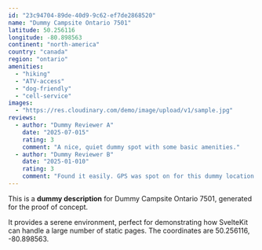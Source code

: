 ```yaml
---
id: "23c94704-89de-40d9-9c62-ef7de2868520"
name: "Dummy Campsite Ontario 7501"
latitude: 50.256116
longitude: -80.898563
continent: "north-america"
country: "canada"
region: "ontario"
amenities:
  - "hiking"
  - "ATV-access"
  - "dog-friendly"
  - "cell-service"
images:
  - "https://res.cloudinary.com/demo/image/upload/v1/sample.jpg"
reviews:
  - author: "Dummy Reviewer A"
    date: "2025-07-015"
    rating: 3
    comment: "A nice, quiet dummy spot with some basic amenities."
  - author: "Dummy Reviewer B"
    date: "2025-01-010"
    rating: 3
    comment: "Found it easily. GPS was spot on for this dummy location."
---
```


This is a **dummy description** for Dummy Campsite Ontario 7501, generated for the proof of concept.

It provides a serene environment, perfect for demonstrating how SvelteKit can handle a large number of static pages. The coordinates are 50.256116, -80.898563.
